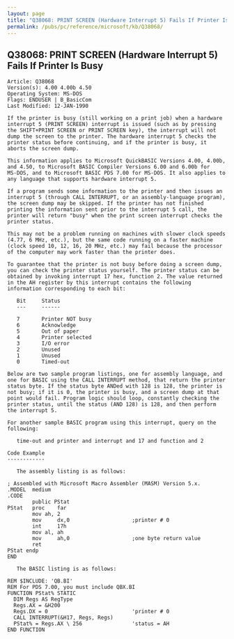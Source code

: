 ```yaml
---
layout: page
title: "Q38068: PRINT SCREEN (Hardware Interrupt 5) Fails If Printer Is Busy"
permalink: /pubs/pc/reference/microsoft/kb/Q38068/
---
```


## Q38068: PRINT SCREEN (Hardware Interrupt 5) Fails If Printer Is Busy

	Article: Q38068
	Version(s): 4.00 4.00b 4.50
	Operating System: MS-DOS
	Flags: ENDUSER | B_BasicCom
	Last Modified: 12-JAN-1990
	
	If the printer is busy (still working on a print job) when a hardware
	interrupt 5 (PRINT SCREEN) interrupt is issued (such as by pressing
	the SHIFT+PRINT SCREEN or PRINT SCREEN key), the interrupt will not
	dump the screen to the printer. The hardware interrupt 5 checks the
	printer status before continuing, and if the printer is busy, it
	aborts the screen dump.
	
	This information applies to Microsoft QuickBASIC Versions 4.00, 4.00b,
	and 4.50, to Microsoft BASIC Compiler Versions 6.00 and 6.00b for
	MS-DOS, and to Microsoft BASIC PDS 7.00 for MS-DOS. It also applies to
	any language that supports hardware interrupt 5.
	
	If a program sends some information to the printer and then issues an
	interrupt 5 (through CALL INTERRUPT, or an assembly-language program),
	the screen dump may be skipped. If the printer has not finished
	printing the information sent prior to the interrupt 5 call, the
	printer will return "busy" when the print screen interrupt checks the
	printer status.
	
	This may not be a problem running on machines with slower clock speeds
	(4.77, 6 MHz, etc.), but the same code running on a faster machine
	(clock speed 10, 12, 16, 20 MHz, etc.) may fail because the processor
	of the computer may work faster than the printer does.
	
	To guarantee that the printer is not busy before doing a screen dump,
	you can check the printer status yourself. The printer status can be
	obtained by invoking interrupt 17 hex, function 2. The value returned
	in the AH register by this interrupt contains the following
	information corresponding to each bit:
	
	   Bit     Status
	   ---     ------
	
	   7       Printer NOT busy
	   6       Acknowledge
	   5       Out of paper
	   4       Printer selected
	   3       I/O error
	   2       Unused
	   1       Unused
	   0       Timed-out
	
	Below are two sample program listings, one for assembly language, and
	one for BASIC using the CALL INTERRUPT method, that return the printer
	status byte. If the status byte ANDed with 128 is 128, the printer is
	not busy; if it is 0, the printer is busy, and a screen dump at that
	point would fail. Program logic should loop, constantly checking the
	printer status, until the status (AND 128) is 128, and then perform
	the interrupt 5.
	
	For another sample BASIC program using this interrupt, query on the
	following:
	
	   time-out and printer and interrupt and 17 and function and 2
	
	Code Example
	------------
	
	   The assembly listing is as follows:
	
	; Assembled with Microsoft Macro Assembler (MASM) Version 5.x.
	.MODEL  medium
	.CODE
	        public PStat
	PStat   proc    far
	        mov ah, 2
	        mov     dx,0                    ;printer # 0
	        int     17h
	        mov al, ah
	        mov     ah,0                    ;one byte return value
	        ret
	PStat endp
	END
	
	   The BASIC listing is as follows:
	
	REM $INCLUDE: 'QB.BI'
	REM For PDS 7.00, you must include QBX.BI
	FUNCTION PStat% STATIC
	  DIM Regs AS RegType
	  Regs.AX = &H200
	  Regs.DX = 0                           'printer # 0
	  CALL INTERRUPT(&H17, Regs, Regs)
	  PStat% = Regs.AX \ 256                'status = AH
	END FUNCTION

